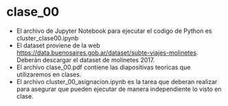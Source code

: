 # clase_00
- El archivo de Jupyter Notebook para ejecutar el codigo de Python es cluster_clase00.ipynb
- El dataset proviene de la web https://data.buenosaires.gob.ar/dataset/subte-viajes-molinetes. Deberán descargar el dataset de molinetes 2017.
- El archivo clase_00.pdf contiene las diapositivas teoricas que utilizaremos en clases.
- El archivo cluster_00_asignacion.ipynb es la tarea que deberan realizar para asegurar que pueden ejecutar de manera independiente lo visto en clase.
